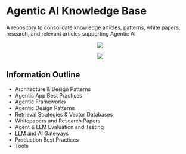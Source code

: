 # Agentic AI Knowledge Base

A repository to consolidate knowledge articles, patterns, white papers, research, and relevant articles supporting Agentic AI

<p align="center">
<a href="https://agentic-ai.readthedocs.io"><img src="https://img.shields.io/badge/agentic-@readthedocs.io-blue"></a>
</p>

<p align="center">
<a href="https://opensource.org/licenses/Apache"><img src="https://img.shields.io/badge/license-Apache--2.0-green"></a>
</p>

## Information Outline

- Architecture & Design Patterns
- Agentic App Best Practices
- Agentic Frameworks
- Agentic Design Patterns
- Retrieval Strategies & Vector Databases
- Whitepapers and Research Papers
- Agent & LLM Evaluation and Testing
- LLM and AI Gateways
- Production Best Practices
- Tools